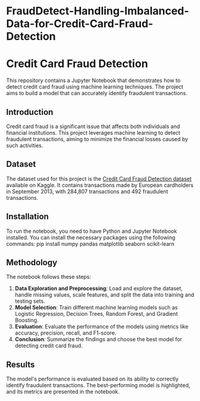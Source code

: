# FraudDetect-Handling-Imbalanced-Data-for-Credit-Card-Fraud-Detection

# Credit Card Fraud Detection

This repository contains a Jupyter Notebook that demonstrates how to detect credit card fraud using machine learning techniques. The project aims to build a model that can accurately identify fraudulent transactions.

## Introduction

Credit card fraud is a significant issue that affects both individuals and financial institutions. This project leverages machine learning to detect fraudulent transactions, aiming to minimize the financial losses caused by such activities.

## Dataset

The dataset used for this project is the [Credit Card Fraud Detection dataset](https://www.kaggle.com/datasets/mlg-ulb/creditcardfraud) available on Kaggle. It contains transactions made by European cardholders in September 2013, with 284,807 transactions and 492 fraudulent transactions.

## Installation

To run the notebook, you need to have Python and Jupyter Notebook installed. You can install the necessary packages using the following commands: pip install numpy pandas matplotlib seaborn scikit-learn



## Methodology

The notebook follows these steps:

1. **Data Exploration and Preprocessing**: Load and explore the dataset, handle missing values, scale features, and split the data into training and testing sets.
2. **Model Selection**: Train different machine learning models such as Logistic Regression, Decision Trees, Random Forest, and Gradient Boosting.
3. **Evaluation**: Evaluate the performance of the models using metrics like accuracy, precision, recall, and F1-score.
4. **Conclusion**: Summarize the findings and choose the best model for detecting credit card fraud.

## Results

The model's performance is evaluated based on its ability to correctly identify fraudulent transactions. The best-performing model is highlighted, and its metrics are presented in the notebook.
